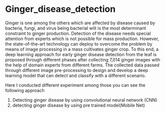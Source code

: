 # Ginger_disease_detection

Ginger is one among the others which are affected by disease caused by bacteria, fungi, and virus being bacterial wilt is the most determinant constraint to ginger production. Detection of the disease needs special attention from experts which is not possible for mass production. However, the state-of-the-art technology can deploy to overcome the problem by means of image processing in a mass cultivates ginger crop. To this end, a deep learning approach for early ginger disease detection from the leaf is proposed through different phases after collecting 7,014 ginger images with the help of domain experts from different farms. The collected data passed through different image pre-processing to design and develop a deep learning model that can detect and classify with a different scenario. 

Here I conducted different experiment among those you can see the following approach
1. Detecting ginger disease by using convolutional neural network (CNN)
2. detecting ginger disease by using pre trained model(Mobile Net)
